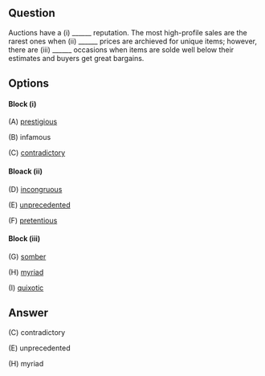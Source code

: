 ## Question

Auctions have a (i) ______ reputation. The most high-profile sales are the rarest ones when (ii) ______ prices are archieved for unique items; however, there are (iii) ______ occasions when items are solde well below their estimates and buyers get great bargains.

## Options

#### Block (i)

(A) [prestigious](../words/p/prestigious.md)

(B) infamous

(C) [contradictory](../words/c/contradictory.md)

#### Bloack (ii)

(D) [incongruous](../words/i/incongruous.md)

(E) [unprecedented](../words/u/unprecedented.md)

(F) [pretentious](../words/p/pretentious.md)

#### Block (iii)

(G) [somber](../words/s/somber.md)

(H) [myriad](../words/m/myriad.md)

(I) [quixotic](../words/q/quixotic.md)

## Answer

(C) contradictory

(E) unprecedented

(H) myriad
